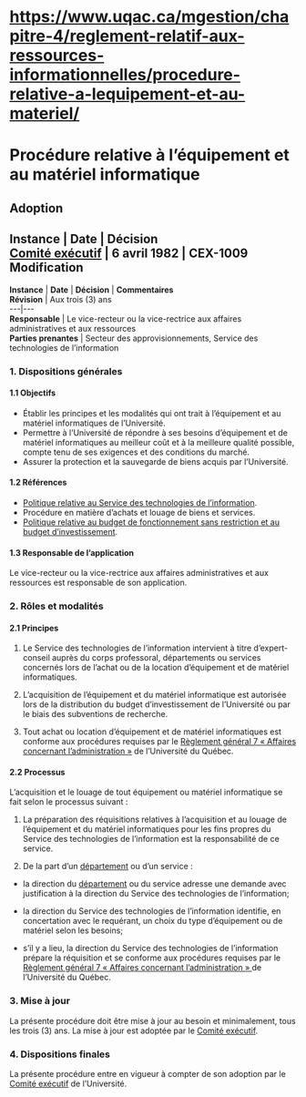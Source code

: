 # https://www.uqac.ca/mgestion/chapitre-4/reglement-relatif-aux-ressources-informationnelles/procedure-relative-a-lequipement-et-au-materiel/

# Procédure relative à l’équipement et au matériel informatique
**Adoption**  
---  
**Instance** | **Date** | **Décision**  
[Comité exécutif](https://www.uqac.ca/mgestion/chapitre-4/reglement-relatif-aux-ressources-informationnelles/procedure-relative-a-lequipement-et-au-materiel/<https:/www.uqac.ca/mgestion/lexique/comite-executif/>) | 6 avril 1982 | CEX-1009  
**Modification**  
---  
**Instance** | **Date** | **Décision** | **Commentaires**  
**Révision** | Aux trois (3) ans  
---|---  
**Responsable** | Le vice-recteur ou la vice-rectrice aux affaires administratives et aux ressources  
**Parties prenantes** | Secteur des approvisionnements, Service des technologies de l’information  
### 1. Dispositions générales
#### 1.1 Objectifs
  * Établir les principes et les modalités qui ont trait à l’équipement et au matériel informatiques de l’Université.
  * Permettre à l’Université de répondre à ses besoins d’équipement et de matériel informatiques au meilleur coût et à la meilleure qualité possible, compte tenu de ses exigences et des conditions du marché.
  * Assurer la protection et la sauvegarde de biens acquis par l’Université.


#### 1.2 Références
  * [Politique relative au Service des technologies de l’information](https://www.uqac.ca/mgestion/chapitre-4/reglement-relatif-aux-ressources-informationnelles/procedure-relative-a-lequipement-et-au-materiel/<https:/www.uqac.ca/mgestion/chapitre-4/reglement-relatif-aux-ressources-informationnelles/politique-relative-au-service-des-technologies-de-linformation/>).
  * Procédure en matière d’achats et louage de biens et services.
  * [Politique relative au budget de fonctionnement sans restriction et au budget d’investissement](https://www.uqac.ca/mgestion/chapitre-4/reglement-relatif-aux-ressources-informationnelles/procedure-relative-a-lequipement-et-au-materiel/<https:/www.uqac.ca/mgestion/chapitre-4/reglement-relatif-aux-affaires-financieres/politique-relative-au-budget-de-fonctionnement-sans-restriction-et-au-budget-dinvestissement/>).


#### 1.3 Responsable de l’application
Le vice-recteur ou la vice-rectrice aux affaires administratives et aux ressources est responsable de son application.
### 2. Rôles et modalités
#### 2.1 Principes
  1. Le Service des technologies de l’information intervient à titre d’expert-conseil auprès du corps professoral, départements ou services concernés lors de l’achat ou de la location d’équipement et de matériel informatiques.


  1. L’acquisition de l’équipement et du matériel informatique est autorisée lors de la distribution du budget d’investissement de l’Université ou par le biais des subventions de recherche.


  1. Tout achat ou location d’équipement et de matériel informatiques est conforme aux procédures requises par le [Règlement général 7 « Affaires concernant l’administration »](https://www.uqac.ca/mgestion/chapitre-4/reglement-relatif-aux-ressources-informationnelles/procedure-relative-a-lequipement-et-au-materiel/<https:/reseau.uquebec.ca/system/files/documents/regle-7_mai-2023.pdf>) de l’Université du Québec.


#### 2.2 Processus
L’acquisition et le louage de tout équipement ou matériel informatique se fait selon le processus suivant :
  1. La préparation des réquisitions relatives à l’acquisition et au louage de l’équipement et du matériel informatiques pour les fins propres du Service des technologies de l’information est la responsabilité de ce service.


  1. De la part d’un [département](https://www.uqac.ca/mgestion/chapitre-4/reglement-relatif-aux-ressources-informationnelles/procedure-relative-a-lequipement-et-au-materiel/<https:/www.uqac.ca/mgestion/lexique/departement/>) ou d’un service :


  * la direction du [département](https://www.uqac.ca/mgestion/chapitre-4/reglement-relatif-aux-ressources-informationnelles/procedure-relative-a-lequipement-et-au-materiel/<https:/www.uqac.ca/mgestion/lexique/departement/>) ou du service adresse une demande avec justification à la direction du Service des technologies de l’information;


  * la direction du Service des technologies de l’information identifie, en concertation avec le requérant, un choix du type d’équipement ou de matériel selon les besoins;


  * s’il y a lieu, la direction du Service des technologies de l’information prépare la réquisition et se conforme aux procédures requises par le [Règlement général 7 « Affaires concernant l’administration » ](https://www.uqac.ca/mgestion/chapitre-4/reglement-relatif-aux-ressources-informationnelles/procedure-relative-a-lequipement-et-au-materiel/<https:/reseau.uquebec.ca/system/files/documents/regle-7_mai-2023.pdf>)de l’Université du Québec.


### 3. Mise à jour
La présente procédure doit être mise à jour au besoin et minimalement, tous les trois (3) ans. La mise à jour est adoptée par le [Comité exécutif](https://www.uqac.ca/mgestion/chapitre-4/reglement-relatif-aux-ressources-informationnelles/procedure-relative-a-lequipement-et-au-materiel/<https:/www.uqac.ca/mgestion/lexique/comite-executif/>).
### 4. Dispositions finales
La présente procédure entre en vigueur à compter de son adoption par le [Comité exécutif](https://www.uqac.ca/mgestion/chapitre-4/reglement-relatif-aux-ressources-informationnelles/procedure-relative-a-lequipement-et-au-materiel/<https:/www.uqac.ca/mgestion/lexique/comite-executif/>) de l’Université.
